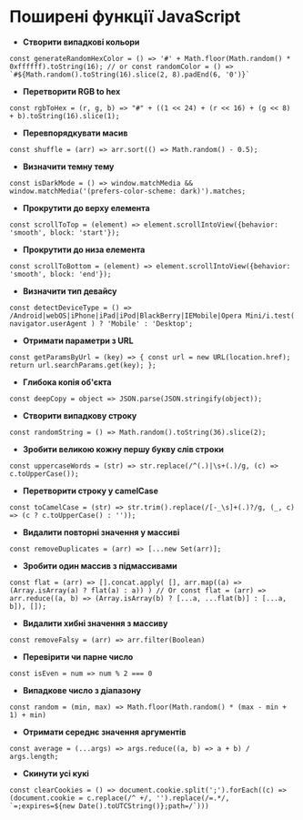 # Поширені функції JavaScript

- **Створити випадкові кольори**

``const generateRandomHexColor = () => '#' + Math.floor(Math.random() * 0xffffff).toString(16);
// or
const randomColor = () => `#${Math.random().toString(16).slice(2, 8).padEnd(6, '0')}`
``

- **Перетворити RGB to hex**

`const rgbToHex = (r, g, b) => "#" + ((1 << 24) + (r << 16) + (g << 8) + b).toString(16).slice(1);`

- **Перевпорядкувати масив**

`const shuffle = (arr) => arr.sort(() => Math.random() - 0.5);`

- **Визначити темну тему**

`const isDarkMode = () => window.matchMedia && window.matchMedia('(prefers-color-scheme: dark)').matches;`

- **Прокрутити до верху елемента**

`const scrollToTop = (element) => element.scrollIntoView({behavior: 'smooth', block: 'start'});`

- **Прокрутити до низа елемента**

`const scrollToBottom = (element) => element.scrollIntoView({behavior: 'smooth', block: 'end'});`

- **Визначити тип девайсу**

`const detectDeviceType = () =>  /Android|webOS|iPhone|iPad|iPod|BlackBerry|IEMobile|Opera Mini/i.test(
                                  navigator.userAgent
                                  ) ? 'Mobile' : 'Desktop';`

- **Отримати параметри з URL**

`const getParamsByUrl = (key) => {
  const url = new URL(location.href);
  return url.searchParams.get(key);
};`

- **Глибока копія об'єкта**

`const deepCopy = object => JSON.parse(JSON.stringify(object));`

- **Створити випадкову строку**

`const randomString = () => Math.random().toString(36).slice(2);`

- **Зробити великою кожну першу букву слів строки**

`const uppercaseWords = (str) => str.replace(/^(.)|\s+(.)/g, (c) => c.toUpperCase());`

- **Перетворити строку у camelCase**

`const toCamelCase = (str) => str.trim().replace(/[-_\s]+(.)?/g, (_, c) => (c ? c.toUpperCase() : ''));`

- **Видалити повторні значення у массиві**

`const removeDuplicates = (arr) => [...new Set(arr)];`

- **Зробити один массив з підмассивами**

`
const flat = (arr) =>
    [].concat.apply(
        [],
        arr.map((a) => (Array.isArray(a) ? flat(a) : a))
    )
// Or
const flat = (arr) => arr.reduce((a, b) => (Array.isArray(b) ? [...a, ...flat(b)] : [...a, b]), []);
`

- **Видалити хибні значення з массиву**

`const removeFalsy = (arr) => arr.filter(Boolean)`

- **Перевірити чи парне число**

`const isEven = num => num % 2 === 0`

- **Випадкове число з діапазону**

`const random = (min, max) => Math.floor(Math.random() * (max - min + 1) + min)`

- **Отримати середнє значення аргументів**

`const average = (...args) => args.reduce((a, b) => a + b) / args.length;`

- **Скинути усі кукі**

``const clearCookies = () => document.cookie.split(';').forEach((c) => (document.cookie = c.replace(/^ +/, '').replace(/=.*/, `=;expires=${new Date().toUTCString()};path=/`)))``